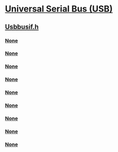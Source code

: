 # [Universal Serial Bus (USB)](../_usbref/index.md)
## [Usbbusif.h](index.md)
### [None](../usbbusif/nc-usbbusif-usbc_start_device_callback.md)
### [None](../usbbusif/ns-usbbusif-_usbc_device_configuration_interface_v1.md)
### [None](../usbbusif/ns-usbbusif-_usbc_function_descriptor.md)
### [None](../usbbusif/ns-usbbusif-_usb_bus_information_level_0.md)
### [None](../usbbusif/ns-usbbusif-_usb_bus_information_level_1.md)
### [None](../usbbusif/ns-usbbusif-_usb_bus_interface_usbdi_v0.md)
### [None](../usbbusif/ns-usbbusif-_usb_bus_interface_usbdi_v1.md)
### [None](../usbbusif/ns-usbbusif-_usb_bus_interface_usbdi_v2.md)
### [None](../usbbusif/ns-usbbusif-_usb_bus_interface_usbdi_v3.md)
